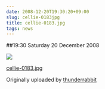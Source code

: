 ```yaml
---
date: 2008-12-20T19:30:20+09:00
slug: cellie-0183jpg
title: cellie-0183.jpg
tags: news
---
```


##19:30 Saturday 20 December 2008





[![](http://farm4.static.flickr.com/3253/3121726121_08c8049284.jpg)](http://www.flickr.com/photos/thunderrabbit/3121726121/)
  


[cellie-0183.jpg](http://www.flickr.com/photos/thunderrabbit/3121726121/)
  

Originally uploaded by [thunderrabbit](http://www.flickr.com/people/thunderrabbit/)





  

